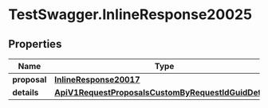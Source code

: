 # TestSwagger.InlineResponse20025

## Properties

Name | Type | Description | Notes
------------ | ------------- | ------------- | -------------
**proposal** | [**InlineResponse20017**](InlineResponse20017.md) |  | [optional] 
**details** | [**ApiV1RequestProposalsCustomByRequestIdGuidDetails**](ApiV1RequestProposalsCustomByRequestIdGuidDetails.md) |  | [optional] 


